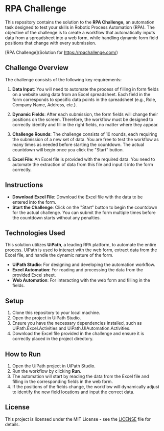 # RPA Challenge

This repository contains the solution to the **RPA Challenge**, an automation task designed to test your skills in Robotic Process Automation (RPA). The objective of the challenge is to create a workflow that automatically inputs data from a spreadsheet into a web form, while handling dynamic form field positions that change with every submission.

[RPA Challenge](Solution for https://rpachallenge.com/)

## Challenge Overview

The challenge consists of the following key requirements:

1. **Data Input**: You will need to automate the process of filling in form fields on a website using data from an Excel spreadsheet. Each field in the form corresponds to specific data points in the spreadsheet (e.g., Role, Company Name, Address, etc.).

2. **Dynamic Fields**: After each submission, the form fields will change their positions on the screen. Therefore, the workflow must be designed to correctly identify and fill in the right fields, no matter where they appear.

3. **Challenge Rounds**: The challenge consists of 10 rounds, each requiring the submission of a new set of data. You are free to test the workflow as many times as needed before starting the countdown. The actual countdown will begin once you click the "Start" button.

4. **Excel File**: An Excel file is provided with the required data. You need to automate the extraction of data from this file and input it into the form correctly.

## Instructions

- **Download Excel File**: Download the Excel file with the data to be entered into the form.
- **Start the Challenge**: Click on the "Start" button to begin the countdown for the actual challenge. You can submit the form multiple times before the countdown starts without any penalties.

## Technologies Used

This solution utilizes **UiPath**, a leading RPA platform, to automate the entire process. UiPath is used to interact with the web form, extract data from the Excel file, and handle the dynamic nature of the form.

- **UiPath Studio**: For designing and developing the automation workflow.
- **Excel Automation**: For reading and processing the data from the provided Excel sheet.
- **Web Automation**: For interacting with the web form and filling in the fields.

## Setup

1. Clone this repository to your local machine.
2. Open the project in UiPath Studio.
3. Ensure you have the necessary dependencies installed, such as UiPath.Excel.Activities and UiPath.UIAutomation.Activities.
4. Download the Excel file provided in the challenge and ensure it is correctly placed in the project directory.

## How to Run

1. Open the UiPath project in UiPath Studio.
2. Run the workflow by clicking **Run**.
3. The automation will start by reading the data from the Excel file and filling in the corresponding fields in the web form.
4. If the positions of the fields change, the workflow will dynamically adjust to identify the new field locations and input the correct data.

## License

This project is licensed under the MIT License - see the [LICENSE](LICENSE) file for details.
